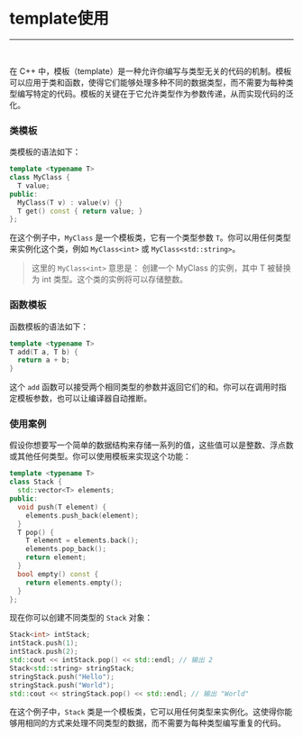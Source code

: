 # template使用

---

<br>

在 C++ 中，模板（template）是一种允许你编写与类型无关的代码的机制。模板可以应用于类和函数，使得它们能够处理多种不同的数据类型，而不需要为每种类型编写特定的代码。模板的关键在于它允许类型作为参数传递，从而实现代码的泛化。
### 类模板
类模板的语法如下：
```cpp
template <typename T>
class MyClass {
  T value;
public:
  MyClass(T v) : value(v) {}
  T get() const { return value; }
};
```
在这个例子中，`MyClass` 是一个模板类，它有一个类型参数 `T`。你可以用任何类型来实例化这个类，例如 `MyClass<int>` 或 `MyClass<std::string>`。
> 这里的 `MyClass<int>` 意思是： 创建一个 MyClass 的实例，其中 T 被替换为 int 类型。这个类的实例将可以存储整数。

### 函数模板
函数模板的语法如下：
```cpp
template <typename T>
T add(T a, T b) {
  return a + b;
}
```
这个 `add` 函数可以接受两个相同类型的参数并返回它们的和。你可以在调用时指定模板参数，也可以让编译器自动推断。
### 使用案例
假设你想要写一个简单的数据结构来存储一系列的值，这些值可以是整数、浮点数或其他任何类型。你可以使用模板来实现这个功能：
```cpp
template <typename T>
class Stack {
  std::vector<T> elements;
public:
  void push(T element) {
    elements.push_back(element);
  }
  T pop() {
    T element = elements.back();
    elements.pop_back();
    return element;
  }
  bool empty() const {
    return elements.empty();
  }
};
```
现在你可以创建不同类型的 `Stack` 对象：
```cpp
Stack<int> intStack;
intStack.push(1);
intStack.push(2);
std::cout << intStack.pop() << std::endl; // 输出 2
Stack<std::string> stringStack;
stringStack.push("Hello");
stringStack.push("World");
std::cout << stringStack.pop() << std::endl; // 输出 "World"
```
在这个例子中，`Stack` 类是一个模板类，它可以用任何类型来实例化。这使得你能够用相同的方式来处理不同类型的数据，而不需要为每种类型编写重复的代码。
